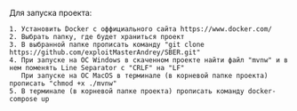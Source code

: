 Для запуска проекта:

    1. Установить Docker с оффициального сайта https://www.docker.com/
    2. Выбрать папку, где будет храниться проект
    3. В выбранной папке прописать команду "git clone https://github.com/exploitMasterAndrey/SBER.git"
    4. При запуске на ОС Windows в скаченном проекте найти файл "mvnw" и в нем поменять Line Separator с "CRLF" на "LF"
       При запуске на ОС MacOS в терминале (в корневой папке проекта) прописать "chmod +x ./mvnw" 
    5. В терминале (в корневой папке проекта) прописать команду docker-compose up